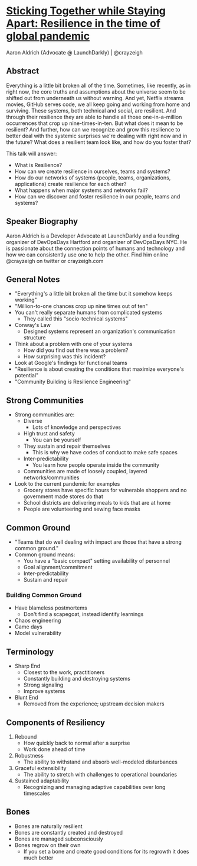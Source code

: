# [Sticking Together while Staying Apart: Resilience in the time of global pandemic](https://desertedisland.club/agenda/#aaronaldrich)

Aaron Aldrich (Advocate @ LaunchDarkly) | @crayzeigh

## Abstract

Everything is a little bit broken all of the time. Sometimes, like recently, as in right now, the core truths and assumptions about the universe seem to be shifted out from underneath us without warning. And yet, Netflix streams movies, GitHub serves code, we all keep going and working from home and surviving. These systems, both technical and social, are resilient. And through their resilience they are able to handle all those one-in-a-million occurrences that crop up nine-times-in-ten. But what does it mean to be resilient? And further, how can we recognize and grow this resilience to better deal with the systemic surprises we're dealing with right now and in the future? What does a resilient team look like, and how do you foster that?

This talk will answer:

- What is Resilience?
- How can we create resilience in ourselves, teams and systems?
- How do our networks of systems (people, teams, organizations, applications) create resilience for each other?
- What happens when major systems and networks fail?
- How can we discover and foster resilience in our people, teams and systems?

## Speaker Biography

Aaron Aldrich is a Developer Advocate at LaunchDarkly and a founding organizer of DevOpsDays Hartford and organizer of DevOpsDays NYC. He is passionate about the connection points of humans and technology and how we can consistently use one to help the other. Find him online @crayzeigh on twitter or crayzeigh.com

## General Notes

- "Everything's a little bit broken all the time but it somehow keeps working"
- "Million-to-one chances crop up nine times out of ten"
- You can't really separate humans from complicated systems
	- They called this "socio-technical systems"
- Conway's Law
	- Designed systems represent an organization's communication structure
- Think about a problem with one of your systems
	- How did you find out there was a problem?
	- How surprising was this incident?
- Look at Google's findings for functional teams
- "Resilience is about creating the conditions that maximize everyone's potential"
- "Community Building *is* Resilience Engineering"

## Strong Communities

- Strong communities are:
	- Diverse
		- Lots of knowledge and perspectives
	- High trust and safety
		- You can be yourself
	- They sustain and repair themselves
		- This is why we have codes of conduct to make safe spaces
	- Inter-predictability
		- You learn how people operate inside the community
	- Communities are made of loosely coupled, layered networks/communities
- Look to the current pandemic for examples
	- Grocery stores have specific hours for vulnerable shoppers and no government made stores do that
	- School districts are delivering meals to kids that are at home
	- People are volunteering and sewing face masks

## Common Ground

- "Teams that do well dealing with impact are those that have a strong common ground."
- Common ground means:
	- You have a "basic compact" setting availability of personnel
	- Goal alignment/commitment
	- Inter-predictability
	- Sustain and repair

### Building Common Ground

- Have blameless postmortems
	- Don't find a scapegoat, instead identify learnings
- Chaos engineering
- Game days
- Model vulnerability

## Terminology

- Sharp End
	- Closest to the work, practitioners
	- Constantly building and destroying systems
	- Strong signaling
	- Improve systems
- Blunt End
	- Removed from the experience; upstream decision makers

## Components of Resiliency

1. Rebound
	- How quickly back to normal after a surprise
	- Work done ahead of time
1. Robustness
	- The ability to withstand and absorb well-modeled disturbances
1. Graceful extensibility
	- The ability to stretch with challenges to operational boundaries
1. Sustained adaptability
	- Recognizing and managing adaptive capabilities over long timescales

## Bones

- Bones are naturally resilient
- Bones are constantly created and destroyed
- Bones are managed subconsciously
- Bones regrow on their own
	- If you set a bone and create good conditions for its regrowth it does much better
